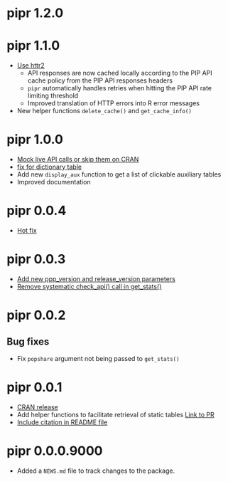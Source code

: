 # pipr 1.2.0

# pipr 1.1.0

* [Use httr2](https://github.com/worldbank/pipr/pull/70)
  * API responses are now cached locally according to the PIP API cache policy
  from the PIP API responses headers
  * `pipr` automatically handles retries when hitting the PIP API rate limiting
  threshold
  * Improved translation of HTTP errors into R error messages
* New helper functions `delete_cache()` and `get_cache_info()`

# pipr 1.0.0

* [Mock live API calls or skip them on CRAN](https://github.com/worldbank/pipr/pull/45)
* [fix for dictionary table](https://github.com/worldbank/pipr/pull/43)
* Add new `display_aux` function to get a list of clickable auxiliary tables
* Improved documentation

# pipr 0.0.4

* [Hot fix](https://github.com/worldbank/pipr/pull/40)

# pipr 0.0.3

* [Add new ppp_version and release_version parameters](https://github.com/worldbank/pipr/pull/38)
* [Remove systematic check_api() call in get_stats()](https://github.com/worldbank/pipr/pull/38)

# pipr 0.0.2

## Bug fixes
* Fix `popshare` argument not being passed to `get_stats()`

# pipr 0.0.1

* [CRAN release](https://github.com/worldbank/pipr/issues/18)
* Add helper functions to facilitate retrieval of static tables [Link to PR](https://github.com/worldbank/pipr/pull/27)
* [Include citation in README file](https://github.com/worldbank/pipr/issues/31)

# pipr 0.0.0.9000

* Added a `NEWS.md` file to track changes to the package.
